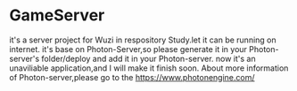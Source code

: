 # GameServer
it's a server project for Wuzi in respository Study.let it can be running on internet.
it's base on Photon-Server,so please generate it in your Photon-server's folder/deploy and add it in your Photon-server.
now it's an unaviliable application,and I will make it finish soon.
About more information of Photon-server,please go to the https://www.photonengine.com/
